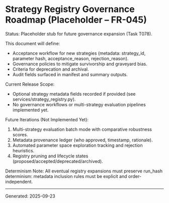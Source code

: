 # Strategy Registry Governance Roadmap (Placeholder – FR-045)

Status: Placeholder stub for future governance expansion (Task T078).

This document will define:
- Acceptance workflow for new strategies (metadata: strategy_id, parameter hash, acceptance_reason, rejection_reason).
- Governance policies to mitigate survivorship and graveyard bias.
- Criteria for deprecation and archival.
- Audit fields surfaced in manifest and summary outputs.

Current Release Scope:
- Optional strategy metadata fields recorded if provided (see services/strategy_registry.py).
- No governance workflows or multi-strategy evaluation pipelines implemented yet.

Future Iterations (Not Implemented Yet):
1. Multi-strategy evaluation batch mode with comparative robustness scores.
2. Metadata provenance ledger (who approved, timestamp, rationale).
3. Automated parameter space exploration tracking and rejection heuristics.
4. Registry pruning and lifecycle states (proposed/accepted/deprecated/archived).

Determinism Note:
All eventual registry expansions must preserve run_hash determinism: metadata inclusion rules must be explicit and order-independent.

---
Generated: 2025-09-23
